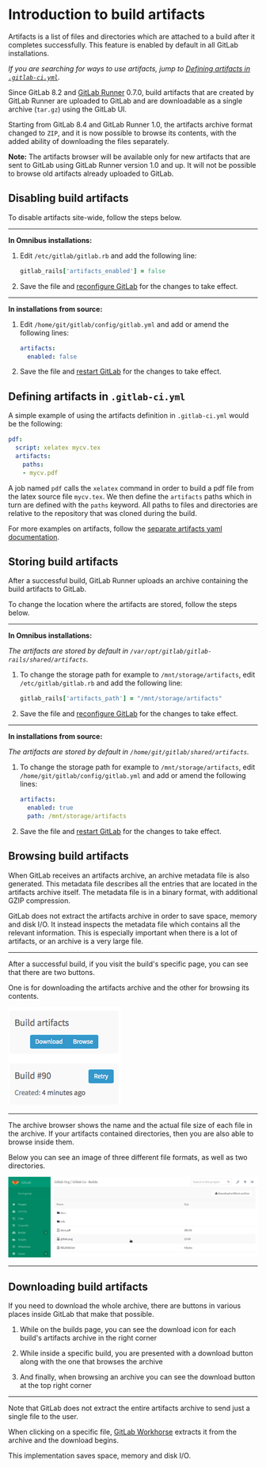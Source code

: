 # Introduction to build artifacts

Artifacts is a list of files and directories which are attached to a build
after it completes successfully.  This feature is enabled by default in all GitLab installations.

_If you are searching for ways to use artifacts, jump to
[Defining artifacts in `.gitlab-ci.yml`](#defining-artifacts-in-gitlab-ciyml)._

Since GitLab 8.2 and [GitLab Runner] 0.7.0, build artifacts that are created by
GitLab Runner are uploaded to GitLab and are downloadable as a single archive
(`tar.gz`) using the GitLab UI.

Starting from GitLab 8.4 and GitLab Runner 1.0, the artifacts archive format
changed to `ZIP`, and it is now possible to browse its contents, with the added
ability of downloading the files separately.

**Note:**
The artifacts browser will be available only for new artifacts that are sent
to GitLab using GitLab Runner version 1.0 and up. It will not be possible to
browse old artifacts already uploaded to GitLab.

## Disabling build artifacts

To disable artifacts site-wide, follow the steps below.

---

**In Omnibus installations:**

1. Edit `/etc/gitlab/gitlab.rb` and add the following line:

    ```ruby
    gitlab_rails['artifacts_enabled'] = false
    ```

1. Save the file and [reconfigure GitLab][] for the changes to take effect.

---

**In installations from source:**

1. Edit `/home/git/gitlab/config/gitlab.yml` and add or amend the following lines:

    ```yaml
    artifacts:
      enabled: false
    ```

1. Save the file and [restart GitLab][] for the changes to take effect.

## Defining artifacts in `.gitlab-ci.yml`

A simple example of using the artifacts definition in `.gitlab-ci.yml` would be
the following:

```yaml
pdf:
  script: xelatex mycv.tex
  artifacts:
    paths:
    - mycv.pdf
```

A job named `pdf` calls the `xelatex` command in order to build a pdf file from
the latex source file `mycv.tex`. We then define the `artifacts` paths which in
turn are defined with the `paths` keyword. All paths to files and directories
are relative to the repository that was cloned during the build.

For more examples on artifacts, follow the
[separate artifacts yaml documentation](../yaml/README.md#artifacts).

## Storing build artifacts

After a successful build, GitLab Runner uploads an archive containing the build
artifacts to GitLab.

To change the location where the artifacts are stored, follow the steps below.

---

**In Omnibus installations:**

_The artifacts are stored by default in
`/var/opt/gitlab/gitlab-rails/shared/artifacts`._

1. To change the storage path for example to `/mnt/storage/artifacts`, edit
   `/etc/gitlab/gitlab.rb` and add the following line:

    ```ruby
    gitlab_rails['artifacts_path'] = "/mnt/storage/artifacts"
    ```

1. Save the file and [reconfigure GitLab][] for the changes to take effect.

---

**In installations from source:**

_The artifacts are stored by default in
`/home/git/gitlab/shared/artifacts`._

1. To change the storage path for example to `/mnt/storage/artifacts`, edit
   `/home/git/gitlab/config/gitlab.yml` and add or amend the following lines:

    ```yaml
    artifacts:
      enabled: true
      path: /mnt/storage/artifacts
    ```

1. Save the file and [restart GitLab][] for the changes to take effect.

## Browsing build artifacts

When GitLab receives an artifacts archive, an archive metadata file is also
generated. This metadata file describes all the entries that are located in the
artifacts archive itself. The metadata file is in a binary format, with
additional GZIP compression.

GitLab does not extract the artifacts archive in order to save space, memory
and disk I/O. It instead inspects the metadata file which contains all the
relevant information. This is especially important when there is a lot of
artifacts, or an archive is a very large file.

---

After a successful build, if you visit the build's specific page, you can see
that there are two buttons.

One is for downloading the artifacts archive and the other for browsing its
contents.

![Build artifacts browser button](img/build_artifacts_browser_button.png)

---

The archive browser shows the name and the actual file size of each file in the
archive. If your artifacts contained directories, then you are also able to
browse inside them.

Below you can see an image of three different file formats, as well as two
directories.

![Build artifacts browser](img/build_artifacts_browser.png)

---

## Downloading build artifacts

If you need to download the whole archive, there are buttons in various places
inside GitLab that make that possible.

1. While on the builds page, you can see the download icon for each build's
   artifacts archive in the right corner

1. While inside a specific build, you are presented with a download button
   along with the one that browses the archive

1. And finally, when browsing an archive you can see the download button at
   the top right corner

---

Note that GitLab does not extract the entire artifacts archive to send just a
single file to the user.

When clicking on a specific file, [GitLab Workhorse] extracts it from the
archive and the download begins.

This implementation saves space, memory and disk I/O.

[gitlab runner]: https://gitlab.com/gitlab-org/gitlab-ci-multi-runner "GitLab Runner repository"
[reconfigure gitlab]: ../../administration/restart_gitlab.md "How to restart GitLab documentation"
[restart gitlab]: ../../administration/restart_gitlab.md "How to restart GitLab documentation"
[gitlab workhorse]: https://gitlab.com/gitlab-org/gitlab-workhorse "GitLab Workhorse repository"
